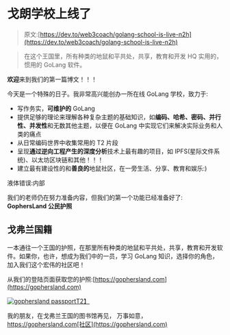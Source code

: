 # 戈朗学校上线了

> 原文:[https://dev.to/web3coach/golang-school-is-live-n2h](https://dev.to/web3coach/golang-school-is-live-n2h)

> 在这个王国里，所有种类的地鼠和平共处，共享，教育和开发 HQ 实用的，惯用的 GoLang 软件。

**欢迎**来到我们的第一篇博文！！！

今天是一个特殊的日子。我非常高兴能创办一所在线 GoLang 学校，致力于:

*   写作务实，**可维护的** GoLang
*   提供足够的理论来理解各种复杂主题的基础知识，如**编码、哈希、密码、并行性、并发性**和无数其他主题，以便在 GoLang 中实现它们来解决实际业务和人类的痛点
*   从日常编码世界中收集常用的 T2 片段
*   呈现**通过逆向工程产生的深度分析**技术上最有趣的项目，如 IPFS(星际文件系统)、以太坊区块链和其他！！！
*   建立最有建设性的和**善良的**地鼠社区，在一旁生活、分享、教育和娱乐:)

液体错误:内部

我们的老师仍在努力准备内容，但我们的第一个功能已经准备好了: **GophersLand 公民护照**

## 戈弗兰国籍

一本通往一个王国的护照，在那里所有种类的地鼠和平共处，共享，教育和开发软件。如果你，也许，想成为我们中的一员，学习 GoLang 知识，选择你的角色，加入我们这个宏伟的社区吧！

从我们的登陆页面获取您的护照:[https://gophersland.com](https://gophersland.com)

[![gophersland passport](../Images/19b6d7380bfad627b0532b18117316a9.png)T2】](https://gophersland.com)

我的朋友，在戈弗兰王国的图书馆再见，
万事如意，
https://gophersland.com[社区](https://gophersland.com)